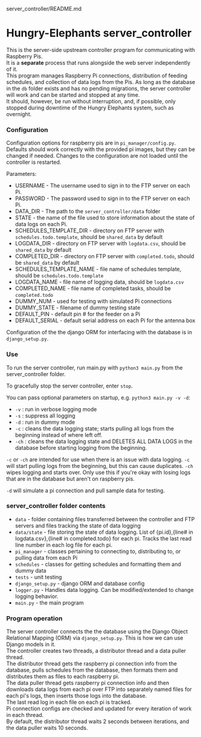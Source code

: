 server_controller/README.md
# Hungry-Elephants server_controller

This is the server-side upstream controller program for communicating with Raspberry Pis.  
It is a **separate** process that runs alongside the web server independently of it.  
This program manages Raspberry Pi connections, distribution of feeding schedules, and collection of data logs from the Pis.
As long as the database in the `db` folder exists and has no pending migrations, the server controller will work and can be started and stopped at any time.  
It should, however, be run without interruption, and, if possible, only stopped during downtime of the Hungry Elephants system, such as overnight.

### Configuration

Configuration options for raspberry pis are in `pi_manager/config.py`. Defaults should work correctly with the provided pi images, but they can be changed if needed. Changes to the configuration are not loaded until the controller is restarted.  

Parameters:
* USERNAME - The username used to sign in to the FTP server on each Pi.
* PASSWORD - The password used to sign in to the FTP server on each Pi.
* DATA_DIR - The path to the `server_controller/data` folder
* STATE - the name of the file used to store information about the state of data logs on each Pi.
* SCHEDULES_TEMPLATE_DIR - directory on FTP server with `schedules.todo.template`, should be `shared_data` by default
* LOGDATA_DIR - directory on FTP server with `logdata.csv`, should be `shared_data` by default
* COMPLETED_DIR - directory on FTP server with `completed.todo`, should be `shared_data` by default
* SCHEDULES_TEMPLATE_NAME - file name of schedules template, should be `schedules.todo.template`
* LOGDATA_NAME - file name of logging data, should be `logdata.csv`
* COMPLETED_NAME - file name of completed tasks, should be `completed.todo`
* DUMMY_NUM - used for testing with simulated Pi connections
* DUMMY_STATE - filename of dummy testing state
* DEFAULT_PIN - default pin # for the feeder on a Pi
* DEFAULT_SERIAL - default serial address on each Pi for the antenna box

Configuration of the the django ORM for interfacing with the database is in `django_setup.py`.

### Use

To run the server controller, run main.py with `python3 main.py` from the server_controller folder.  

To gracefully stop the server controller, enter `stop`.

You can pass optional parameters on startup, e.g. `python3 main.py -v -d`:
* `-v` : run in verbose logging mode
* `-s` : suppress all logging
* `-d` : run in dummy mode
* `-c` : cleans the data logging state; starts pulling all logs from the beginning instead of where left off.
* `-ch` : cleans the data logging state and DELETES ALL DATA LOGS in the database before starting logging from the beginning.

`-c` or `-ch` are intended for use when there is an issue with data logging. `-c` will start pulling logs from the beginning, but this can cause duplicates. `-ch` wipes logging and starts over. Only use this if you're okay with losing logs that are in the database but aren't on raspberry pis.

`-d` will simulate a pi connection and pull sample data for testing.

### server_controller folder contents

* `data` - folder containing files transferred between the controller and FTP servers and files tracking the state of data logging
* `data/state` - file storing the state of data logging. List of {pi.id},{line# in logdata.csv},{line# in completed.todo} for each pi. Tracks the last read line number in each log file for each pi.
* `pi_manager` - classes pertaining to connecting to, distributing to, or pulling data from each Pi
* `schedules` - classes for getting schedules and  formatting them and dummy data
* `tests` - unit testing
* `django_setup.py` - django ORM and database config
* `logger.py` - Handles data logging. Can be modified/extended to change logging behavior.
* `main.py` - the main program

### Program operation

The server controller connects the the database using the Django Object Relational Mapping (ORM) via `django_setup.py`. This is how we can use Django models in it.  
The controller creates two threads, a distributor thread and a data puller thread.  
The distributor thread gets the raspberry pi connection info from the database, pulls schedules from the database, then formats them and distributes them as files to each raspberry pi.  
The data puller thread gets raspberry pi connection info and then downloads data logs from each pi over FTP into separately named files for each pi's logs, then inserts those logs into the database.  
The last read log in each file on each pi is tracked.  
Pi connection configs are checked and updated for every iteration of work in each thread.  
By default, the distributor thread waits 2 seconds between iterations, and the data puller waits 10 seconds.